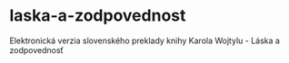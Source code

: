 # laska-a-zodpovednost
Elektronická verzia slovenského preklady knihy Karola Wojtylu - Láska a zodpovednosť
